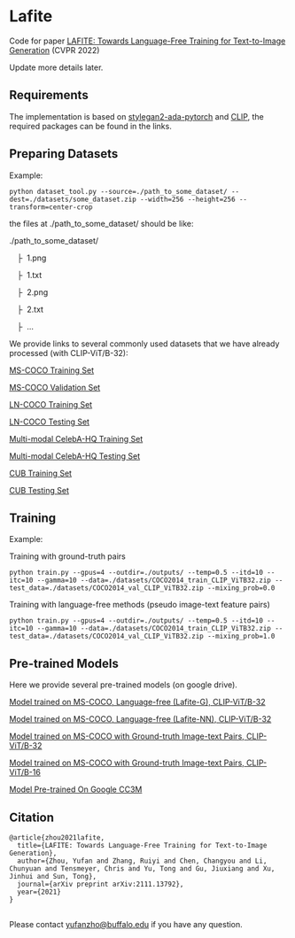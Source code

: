 # Lafite
Code for paper [LAFITE: Towards Language-Free Training for Text-to-Image Generation](https://arxiv.org/abs/2111.13792) (CVPR 2022)

Update more details later.

## Requirements

The implementation is based on [stylegan2-ada-pytorch](https://github.com/NVlabs/stylegan2-ada-pytorch) and [CLIP](https://github.com/openai/CLIP), the required packages can be found in the links.


## Preparing Datasets
Example:
```
python dataset_tool.py --source=./path_to_some_dataset/ --dest=./datasets/some_dataset.zip --width=256 --height=256 --transform=center-crop
```
the files at ./path_to_some_dataset/ should be like:

./path_to_some_dataset/

&ensp;&ensp;&boxvr;&nbsp; 1.png

&ensp;&ensp;&boxvr;&nbsp; 1.txt

&ensp;&ensp;&boxvr;&nbsp; 2.png

&ensp;&ensp;&boxvr;&nbsp; 2.txt

&ensp;&ensp;&boxvr;&nbsp; ...

We provide links to several commonly used datasets that we have already processed (with CLIP-ViT/B-32):

[MS-COCO Training Set](https://drive.google.com/file/d/1b82BCh65XxwR-TiA8zu__wwiEHLCgrw2/view?usp=sharing) 

[MS-COCO Validation Set](https://drive.google.com/file/d/1qBy5rPfo1go4d-PjF_Gu0kESCZ9Nt1Ta/view?usp=sharing)

[LN-COCO Training Set](https://drive.google.com/file/d/177Q_TGEXmIf_bk8j3bE_yAhr_3YrhLQY/view?usp=sharing)

[LN-COCO Testing Set](https://drive.google.com/file/d/12o2q2K7Ia6GTeqKL-g4x52t1Dv9lRrpK/view?usp=sharing)

[Multi-modal CelebA-HQ Training Set](https://drive.google.com/file/d/1TVpvwfi40Quk1oG1xvc8K2EQfb0koWN5/view?usp=sharing)

[Multi-modal CelebA-HQ Testing Set](https://drive.google.com/file/d/1FbsRLyqcQiwsyYENEvtP01-w9l1Hzpvl/view?usp=sharing)

[CUB Training Set](https://drive.google.com/file/d/1Hc3JZnHiDLpM6L2DuFuMTFTBXLgRB5DL/view?usp=sharing)

[CUB Testing Set](https://drive.google.com/file/d/1tzJQnwtAd7bhs0bLAzNGwCeC-DItUoKJ/view?usp=sharing)

## Training
Example:

Training with ground-truth pairs
```
python train.py --gpus=4 --outdir=./outputs/ --temp=0.5 --itd=10 --itc=10 --gamma=10 --data=./datasets/COCO2014_train_CLIP_ViTB32.zip --test_data=./datasets/COCO2014_val_CLIP_ViTB32.zip --mixing_prob=0.0
```

Training with language-free methods (pseudo image-text feature pairs)
```
python train.py --gpus=4 --outdir=./outputs/ --temp=0.5 --itd=10 --itc=10 --gamma=10 --data=./datasets/COCO2014_train_CLIP_ViTB32.zip --test_data=./datasets/COCO2014_val_CLIP_ViTB32.zip --mixing_prob=1.0
```

## Pre-trained Models
Here we provide several pre-trained models (on google drive). 

[Model trained on MS-COCO, Language-free (Lafite-G), CLIP-ViT/B-32](https://drive.google.com/file/d/1eNkuZyleGJ3A3WXTCIGYXaPwJ6NH9LRA/view?usp=sharing)

[Model trained on MS-COCO, Language-free (Lafite-NN), CLIP-ViT/B-32](https://drive.google.com/file/d/1WQnlCM4pQZrw3u9ZeqjeUNqHuYfiDEU3/view?usp=sharing)

[Model trained on MS-COCO with Ground-truth Image-text Pairs, CLIP-ViT/B-32](https://drive.google.com/file/d/1tMD6MWydRDMaaM7iTOKsUK-Wv2YNDRRt/view?usp=sharing)

[Model trained on MS-COCO with Ground-truth Image-text Pairs, CLIP-ViT/B-16](https://drive.google.com/file/d/17ER7Yl02Y6yCPbyWxK_tGrJ8RKkcieKq/view?usp=sharing)

[Model Pre-trained On Google CC3M](https://drive.google.com/file/d/17ER7Yl02Y6yCPbyWxK_tGrJ8RKkcieKq/view?usp=sharing)

## Citation
```
@article{zhou2021lafite,
  title={LAFITE: Towards Language-Free Training for Text-to-Image Generation},
  author={Zhou, Yufan and Zhang, Ruiyi and Chen, Changyou and Li, Chunyuan and Tensmeyer, Chris and Yu, Tong and Gu, Jiuxiang and Xu, Jinhui and Sun, Tong},
  journal={arXiv preprint arXiv:2111.13792},
  year={2021}
}
```

##
Please contact yufanzho@buffalo.edu if you have any question.
